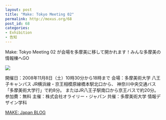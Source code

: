 ```yaml
---
layout: post
title: "Make: Tokyo Meeting 02"
permalink: http://moxus.org/68
post_id: 68
categories: 
- Exhibition
- 告知
---
```


Make: Tokyo Meeting 02
が会場を多摩美に移して開かれます！みんな多摩美の情報棟へGO


![](http://jp.makezine.com/blog/upload/2008/10/make_tokyo_meeting_02/MTM02_fryer.png)


開催日：2008年11月8日（土）10時30分から18時まで
会場：多摩美術大学 八王子キャンパス
JR横浜線・京王相模原線橋本駅北口から、
神奈川中央交通バス「多摩美術大学行」で約8分。
またはJR八王子駅南口から京王バスで約20分。
参加費：無料
主催：株式会社オライリー・ジャパン
共催：多摩美術大学 情報デザイン学科


[MAKE: Japan BLOG](http://jp.makezine.com/blog/2008/11/make_tokyo_meeting_02_update.html)